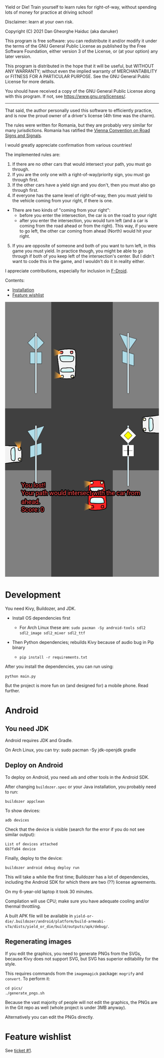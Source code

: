 Yield or Die! Train yourself to learn rules for right-of-way, 
without spending lots of money for practice at driving school!

Disclaimer: learn at your own risk.

Copyright (C) 2021 Dan Gheorghe Haiduc (aka danuker)

This program is free software: you can redistribute it and/or modify
it under the terms of the GNU General Public License as published by
the Free Software Foundation, either version 3 of the License, or
(at your option) any later version.

This program is distributed in the hope that it will be useful,
but WITHOUT ANY WARRANTY; without even the implied warranty of
MERCHANTABILITY or FITNESS FOR A PARTICULAR PURPOSE.  See the
GNU General Public License for more details.

You should have received a copy of the GNU General Public License
along with this program.  If not, see <https://www.gnu.org/licenses/>.

----

That said, the author personally used this software to efficiently practice,
and is now the proud owner of a driver's license (4th time was the charm).

The rules were written for Romania, but they are probably very similar 
for many jurisdictions. Romania has ratified the [Vienna Convention on Road Signs and Signals](https://en.wikipedia.org/wiki/Vienna_Convention_on_Road_Signs_and_Signals).

I would greatly appreciate confirmation from various countries!

The implemented rules are:

1. If there are no other cars that would intersect your path, you must go through.
2. If you are the only one with a right-of-way/priority sign, you must go through first.
3. If the other cars have a yield sign and you don't, then you must also go through first.
4. If everyone has the same level of right-of-way, then you must yield to the vehicle coming from your right, if there is one.
  - There are two kinds of "coming from your right":
    - before you enter the intersection, the car is on the road to your right
    - after you enter the intersection, you would turn left (and a car is coming from the road ahead or from the right). This way, if you were to go left, the other car coming from ahead (North) would hit your right.
5. If you are opposite of someone and both of you want to turn left, in this game you must yield. In practice though, you might be able to go through if both of you keep left of the intersection's center. But I didn't want to code this in the game, and I wouldn't do it in reality either.

I appreciate contributions, especially for inclusion in [F-Droid](https://f-droid.org/).


Contents:

- [Installation](#installation)
- [Feature wishlist](#feature-wishlist)

![Screenshot](pics/screenshot.png)

# Development

You need Kivy, Buildozer, and JDK.

- Install OS dependencies first
    - For Arch Linux these are: `sudo pacman -Sy android-tools sdl2 sdl2_image sdl2_mixer sdl2_ttf`

- Then Python dependencies; rebuilds Kivy because of audio bug in Pip binary
    - `pip install -r requirements.txt`

After you install the dependencies, you can run using:

`python main.py`

But the project is more fun on (and designed for) a mobile phone. Read further.

# Android

## You need JDK

Android requires JDK and Gradle.

On Arch Linux, you can try:
    sudo pacman -Sy jdk-openjdk gradle


## Deploy on Android

To deploy on Android, you need `adb` and other tools in the Android SDK.

After changing `buildozer.spec` or your Java installation, you probably need to run:

    buildozer appclean

To show devices:

    adb devices

Check that the device is visible (search for the error if you do not see similar output):

    List of devices attached
    6b7fa94 device

Finally, deploy to the device:

    buildozer android debug deploy run

This will take a while the first time; Buildozer has a lot of dependencies,
including the Android SDK for which there are two (??) license agreements.

On my 6-year-old laptop it took 30 minutes.

Compilation will use CPU; make sure you have adequate cooling and/or thermal throttling.

A built APK file will be available in `yield-or-die/.buildozer/android/platform/build-armeabi-v7a/dists/yield_or_die/build/outputs/apk/debug/`.

## Regenerating images

If you edit the graphics, you need to generate PNGs from the SVGs,
because Kivy does not support SVG, but SVG has superior editability for the style.

This requires commands from the `imagemagick` package: `mogrify` and `convert`.
To perform it:

    cd pics/
    ./generate_pngs.sh
    

Because the vast majority of people will not edit the graphics,
the PNGs are in the Git repo as well (whole project is under 3MB anyway).

Alternatively you can edit the PNGs directly.

# Feature wishlist

See [ticket #1](https://github.com/danuker/yield-or-die/issues/1).
